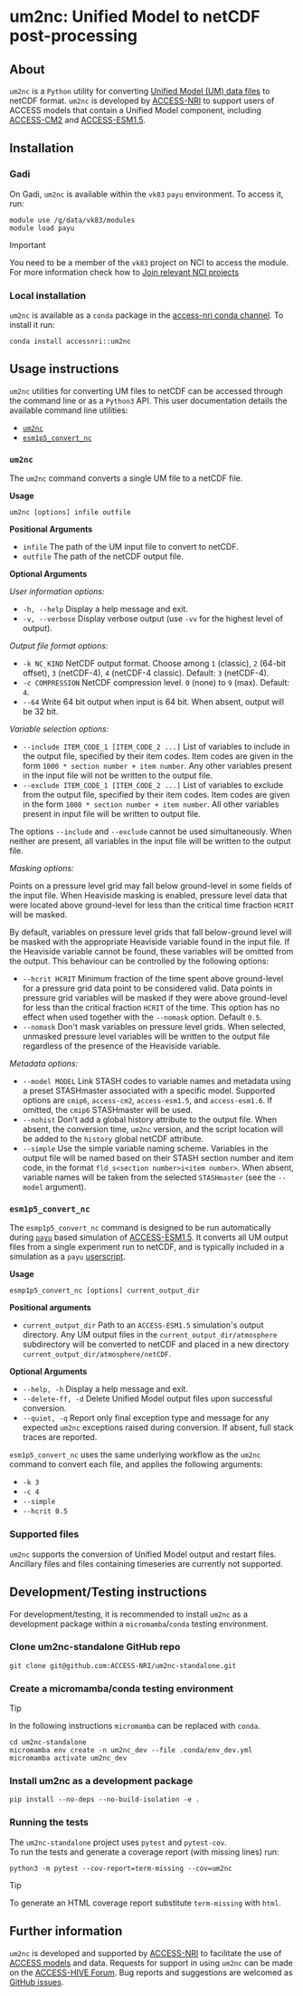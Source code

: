 # um2nc: Unified Model to netCDF post-processing

## About

`um2nc` is a `Python` utility for converting [Unified Model (UM) data files](https://code.metoffice.gov.uk/doc/um/latest/papers/umdp_F03.pdf) to netCDF format. `um2nc` is developed by [ACCESS-NRI](https://www.access-nri.org.au/) to support users of ACCESS models that contain a Unified Model component, including [ACCESS-CM2](https://access-hive.org.au/models/configurations/access-cm/) and [ACCESS-ESM1.5](https://access-hive.org.au/models/configurations/access-esm/).


## Installation

### Gadi

On Gadi, `um2nc` is available within the `vk83` `payu` environment. 
To access it, run: 
```
module use /g/data/vk83/modules
module load payu
```
> [!IMPORTANT]  
> You need to be a member of the `vk83` project on NCI to access the module. For more information check how to [Join relevant NCI projects](https://access-hive.org.au/getting_started/set_up_nci_account/#join-relevant-nci-projects)

### Local installation
`um2nc` is available as a `conda` package in the [access-nri conda channel](https://anaconda.org/accessnri/um2nc).
To install it run:
```
conda install accessnri::um2nc
```

## Usage instructions

`um2nc` utilities for converting UM files to netCDF can be accessed through the command line or as a `Python3` API. This user documentation details the available command line utilities:
* [`um2nc`](#um2nc)
* [`esm1p5_convert_nc`](#esm1p5_convert_nc)

### `um2nc`
The `um2nc` command converts a single UM file to a netCDF file.

**Usage**
```
um2nc [options] infile outfile
```
**Positional Arguments**
- `infile` The path of the UM input file to convert to netCDF.
- `outfile` The path of the netCDF output file.

**Optional Arguments**

_User information options:_
* `-h, --help` Display a help message and exit.
* `-v, --verbose`  Display verbose output (use `-vv` for the highest level of output).

_Output file format options:_
* `-k NC_KIND` NetCDF output format. Choose among `1` (classic), `2` (64-bit offset), `3` (netCDF-4), `4` (netCDF-4 classic). Default: `3` (netCDF-4).
* `-c COMPRESSION` NetCDF compression level. `0` (none) to `9` (max). Default: `4`.
* `--64` Write 64 bit output when input is 64 bit. When absent, output will be 32 bit.

_Variable selection options:_

* `--include ITEM_CODE_1 [ITEM_CODE_2 ...]` List of variables to include in the output file, specified by their item codes. Item codes are given in the form `1000 * section number + item number`. Any other variables present in the input file will not be written to the output file.
* `--exclude ITEM_CODE_1 [ITEM_CODE_2 ...]` List of variables to exclude from the output file, specified by their item codes. Item codes are given in the form `1000 * section number + item number`. All other variables present in input file will be written to output file.

The options `--include` and `--exclude` cannot be used simultaneously. When neither are present, all variables in the input file will be written to the output file.

_Masking options:_

Points on a pressure level grid may fall below ground-level in some fields of the input file. When Heaviside masking is enabled, pressure level data that were located above ground-level for less than the critical time fraction `HCRIT` will be masked.

By default, variables on pressure level grids that fall below-ground level will be masked with the appropriate Heaviside variable found in the input file. If the Heaviside variable cannot be found, these variables will be omitted from the output. This behaviour can be controlled by the following options:

* `--hcrit HCRIT` Minimum fraction of the time spent above ground-level for a pressure grid data point to be considered valid.  Data points in pressure grid variables will be masked if they were above ground-level for less than the critical fraction `HCRIT` of the time. This option has no effect when used together with the `--nomask` option. Default `0.5`.
* `--nomask` Don't mask variables on pressure level grids. When selected, unmasked pressure level variables will be written to the output file regardless of the presence of the Heaviside variable.


_Metadata options:_

* `--model MODEL` Link STASH codes to variable names and metadata using a preset STASHmaster associated with a specific model. Supported options are `cmip6`, `access-cm2`, `access-esm1.5`, and `access-esm1.6`. If omitted, the `cmip6` STASHmaster will be used.
* `--nohist` Don't add a global history attribute to the output file. When absent, the conversion time, `um2nc` version, and the script location will be added to the `history` global netCDF attribute.
* `--simple` Use the simple variable naming scheme. Variables in the output file will be named based on their STASH section number and item code, in the format `fld_s<section number>i<item number>`. When absent, variable names will be taken from the selected `STASHmaster` (see the `--model` argument).


### `esm1p5_convert_nc`

The `esmp1p5_convert_nc` command is designed to be run automatically during [`payu`](https://payu.readthedocs.io/en/stable/) based simulation of [ACCESS-ESM1.5](https://access-hive.org.au/models/configurations/access-esm/). It converts all UM output files from a single experiment run to netCDF, and is typically included in a simulation as a `payu` [userscript](https://payu.readthedocs.io/en/stable/config.html#postprocessing).

**Usage**

```
esmp1p5_convert_nc [options] current_output_dir
```

**Positional arguments**
- `current_output_dir` Path to an `ACCESS-ESM1.5` simulation's output directory. Any UM output files in the `current_output_dir/atmosphere` subdirectory will be converted to netCDF and placed in a new directory `current_output_dir/atmosphere/netCDF`.

**Optional Arguments**

* `--help, -h` Display a help message and exit.
* `--delete-ff, -d`  Delete Unified Model output files upon successful conversion.
* `--quiet, -q` Report only final exception type and message for any expected `um2nc` exceptions raised during conversion. If absent, full stack traces are reported.

`esm1p5_convert_nc` uses the same underlying workflow as the `um2nc` command to convert each file, and applies the following arguments:
* `-k 3`
* `-c 4`
* `--simple`
* `--hcrit 0.5`

### Supported files

`um2nc` supports the conversion of Unified Model output and restart files. Ancillary files and files containing timeseries are currently not supported.


## Development/Testing instructions
For development/testing, it is recommended to install `um2nc` as a development package within a `micromamba`/`conda` testing environment.

### Clone um2nc-standalone GitHub repo
```
git clone git@github.com:ACCESS-NRI/um2nc-standalone.git
```

### Create a micromamba/conda testing environment
> [!TIP]  
> In the following instructions `micromamba` can be replaced with `conda`.

```
cd um2nc-standalone
micromamba env create -n um2nc_dev --file .conda/env_dev.yml
micromamba activate um2nc_dev
```

### Install um2nc as a development package
```
pip install --no-deps --no-build-isolation -e .
```

### Running the tests

The `um2nc-standalone` project uses `pytest` and `pytest-cov`.<br>
To run the tests and generate a coverage report (with missing lines) run:

```
python3 -m pytest --cov-report=term-missing --cov=um2nc
```
> [!TIP]
> To generate an HTML coverage report substitute `term-missing` with `html`.

## Further information
`um2nc` is developed and supported by [ACCESS-NRI](https://www.access-nri.org.au/) to facilitate the use of [ACCESS models](https://access-hive.org.au/models/) and data.
Requests for support in using `um2nc` can be made on the [ACCESS-HIVE Forum](https://forum.access-hive.org.au/). Bug reports and suggestions are welcomed as [GitHub issues](https://github.com/ACCESS-NRI/um2nc-standalone/issues).


